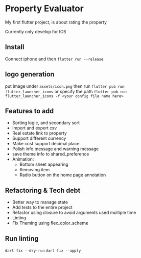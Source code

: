 # Property Evaluator

My first flutter project, is about rating the property

Currently only develop for IOS

## Install
Connect iphone and then
`flutter run --release`

## logo generation 
put image under `assets/icon.png` then run
`flutter pub run flutter_launcher_icons`
or specify the path
`flutter pub run flutter_launcher_icons -f <your config file name here>`
## Features to add
- Sorting logic, and secondary sort
- import and export csv
- Real estate link to property
- Support different currency
- Make cost support decimal place
- Polish info message and warning message
- save theme info to shared_preference
- Animation:
  - Bottom sheet appearing
  - Removing item
  - Radio button on the home page annotation

## Refactoring & Tech debt
- Better way to manage state
- Add tests to the entire project
- Refactor using closure to avoid arguments used multiple time
- Linting
- Fix Theming using flex_color_scheme

## Run linting
`dart fix --dry-run`
`dart fix --apply`